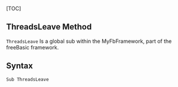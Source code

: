 [TOC]
## ThreadsLeave Method

`ThreadsLeave` Is a global sub within the MyFbFramework, part of the freeBasic framework.
## Syntax

```freeBasic
Sub ThreadsLeave
```

